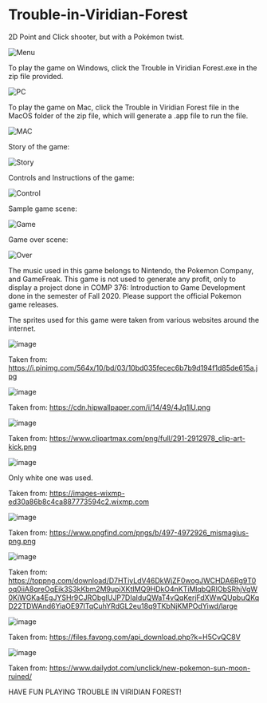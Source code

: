 # Trouble-in-Viridian-Forest
2D Point and Click shooter, but with a Pokémon twist.

![Menu](https://user-images.githubusercontent.com/59709752/102750768-682be680-4334-11eb-8f84-df1e028468ca.png)

To play the game on Windows, click the Trouble in Viridian Forest.exe in the zip file provided. 

![PC](https://user-images.githubusercontent.com/59709752/102750887-b345f980-4334-11eb-8ffa-79d4eaefd226.PNG)

To play the game on Mac, click the Trouble in Viridian Forest file in the MacOS folder of the zip file, which will generate a .app file to run the file.

![MAC](https://user-images.githubusercontent.com/59709752/102751505-dde48200-4335-11eb-8e33-6e3653ad0e9e.jpg)


Story of the game:

![Story](https://user-images.githubusercontent.com/59709752/102751772-64995f00-4336-11eb-90bc-0c6be66d0048.PNG)

Controls and Instructions of the game:

![Control](https://user-images.githubusercontent.com/59709752/102751862-9ad6de80-4336-11eb-89c8-f0be07554024.PNG)

Sample game scene:

![Game](https://user-images.githubusercontent.com/59709752/102751961-cc4faa00-4336-11eb-8448-d9bfd71bf2dc.PNG)

Game over scene:

![Over](https://user-images.githubusercontent.com/59709752/102752058-f43f0d80-4336-11eb-9a0d-53498ab097a0.PNG)


The music used in this game belongs to Nintendo, the Pokemon Company, and GameFreak. This game is not used to generate any profit, only to display a project done in COMP 376: Introduction to Game Development done in the semester of Fall 2020. Please support the official Pokemon game releases.

The sprites used for this game were taken from various websites around the internet.

![image](https://user-images.githubusercontent.com/59709752/102752807-213ff000-4338-11eb-869e-e537f8171f1c.png)

Taken from: https://i.pinimg.com/564x/10/bd/03/10bd035fecec6b7b9d194f1d85de615a.jpg

![image](https://user-images.githubusercontent.com/59709752/102752882-416faf00-4338-11eb-9dc5-383d9cc16838.png)

Taken from: https://cdn.hipwallpaper.com/i/14/49/4Jq1lU.png

![image](https://user-images.githubusercontent.com/59709752/102752956-5d735080-4338-11eb-8106-6736d6ba5cb0.png)

Taken from: https://www.clipartmax.com/png/full/291-2912978_clip-art-kick.png

![image](https://user-images.githubusercontent.com/59709752/102753008-78de5b80-4338-11eb-99ac-5293a73d608c.png)

Only white one was used.

Taken from: https://images-wixmp-ed30a86b8c4ca887773594c2.wixmp.com

![image](https://user-images.githubusercontent.com/59709752/102753105-a0352880-4338-11eb-9665-6e9a715d4dce.png)

Taken from: https://www.pngfind.com/pngs/b/497-4972926_mismagius-png.png

![image](https://user-images.githubusercontent.com/59709752/102753268-edb19580-4338-11eb-8727-04c63daede72.png)

Taken from: https://toppng.com/download/D7HTiyLdV46DkWjZF0wogJWCHDA6Rg9T0oq0iiA8qreOqEik3S3kKbm2M9upiXKtIMQ9HDkO4nKTiMlqbQRIObSRhjVqW0KiWGKa4EgJYSHr9CJRObgIUJP7DIaIduQWaT4vQqKerjFdXWwQUpbuQKqD22TDWAnd6YiaOE97ITqCuhYRdGL2eu18q9TKbNjKMPOdYiwd/large

![image](https://user-images.githubusercontent.com/59709752/102753353-1a65ad00-4339-11eb-9479-eea7e5423a90.png)

Taken from: https://files.favpng.com/api_download.php?k=H5CvQC8V

![image](https://user-images.githubusercontent.com/59709752/102753428-45500100-4339-11eb-92aa-1a5af2743996.png)

Taken from: https://www.dailydot.com/unclick/new-pokemon-sun-moon-ruined/

HAVE FUN PLAYING TROUBLE IN VIRIDIAN FOREST!
